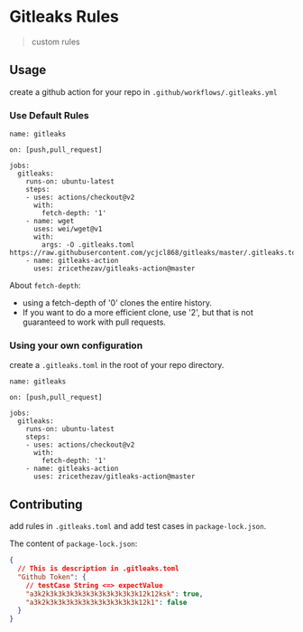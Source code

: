 # Gitleaks Rules

> custom rules

## Usage

create a github action for your repo in `.github/workflows/.gitleaks.yml`

### Use Default Rules

```
name: gitleaks

on: [push,pull_request]

jobs:
  gitleaks:
    runs-on: ubuntu-latest
    steps:
    - uses: actions/checkout@v2
      with:
        fetch-depth: '1'
    - name: wget
      uses: wei/wget@v1
      with:
        args: -O .gitleaks.toml https://raw.githubusercontent.com/ycjcl868/gitleaks/master/.gitleaks.toml
    - name: gitleaks-action
      uses: zricethezav/gitleaks-action@master
```

About `fetch-depth`:

- using a fetch-depth of '0' clones the entire history.
- If you want to do a more efficient clone, use '2', but that is not guaranteed to work with pull requests.

### Using your own configuration

create a `.gitleaks.toml` in the root of your repo directory.

```
name: gitleaks

on: [push,pull_request]

jobs:
  gitleaks:
    runs-on: ubuntu-latest
    steps:
    - uses: actions/checkout@v2
      with:
        fetch-depth: '1'
    - name: gitleaks-action
      uses: zricethezav/gitleaks-action@master
```

## Contributing

add rules in `.gitleaks.toml` and add test cases in `package-lock.json`.

The content of `package-lock.json`:

```json
{
  // This is description in .gitleaks.toml
  "Github Token": {
    // testCase String <=> expectValue
    "a3k2k3k3k3k3k3k3k3k3k3k3k3k12k12ksk": true,
    "a3k2k3k3k3k3k3k3k3k3k3k3k3k12k1": false
  }
}
``` 